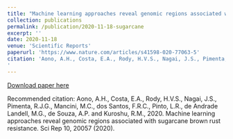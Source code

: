```yaml
---
title: "Machine learning approaches reveal genomic regions associated with sugarcane brown rust resistance"
collection: publications
permalink: /publication/2020-11-18-sugarcane
excerpt: ''
date: 2020-11-18
venue: 'Scientific Reports'
paperurl: 'https://www.nature.com/articles/s41598-020-77063-5'
citation: 'Aono, A.H., Costa, E.A., Rody, H.V.S., Nagai, J.S., Pimenta, R.J.G., Mancini, M.C., dos Santos, F.R.C., Pinto, L.R., de Andrade Landell, M.G., de Souza, A.P. and Kuroshu, R.M., 2020. Machine learning approaches reveal genomic regions associated with sugarcane brown rust resistance.Sci Rep 10, 20057 (2020).
'
---
```


[Download paper here](https://www.nature.com/articles/s41598-020-77063-5)

Recommended citation: Aono, A.H., Costa, E.A., Rody, H.V.S., Nagai, J.S., Pimenta, R.J.G., Mancini, M.C., dos Santos, F.R.C., Pinto, L.R., de Andrade Landell, M.G., de Souza, A.P. and Kuroshu, R.M., 2020. Machine learning approaches reveal genomic regions associated with sugarcane brown rust resistance. Sci Rep 10, 20057 (2020).
